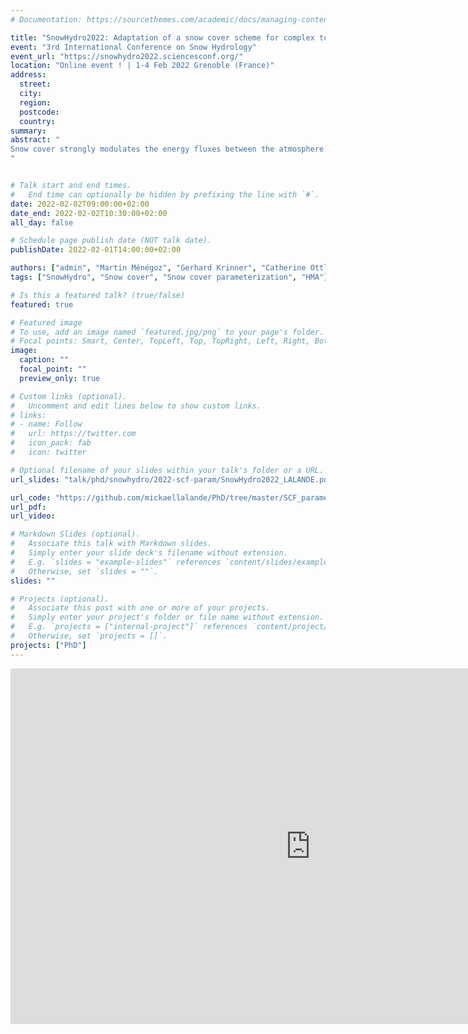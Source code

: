 ```yaml
---
# Documentation: https://sourcethemes.com/academic/docs/managing-content/

title: "SnowHydro2022: Adaptation of a snow cover scheme for complex topography areas: regional calibration over High Mountain Asia and application in global models"
event: "3rd International Conference on Snow Hydrology"
event_url: "https://snowhydro2022.sciencesconf.org/"
location: "Online event ! | 1-4 Feb 2022 Grenoble (France)"
address:
  street:
  city:
  region:
  postcode:
  country:
summary:
abstract: "
Snow cover strongly modulates the energy fluxes between the atmosphere and the Earth's surface. Indeed, snow has generally a much higher albedo compared to other surfaces and therefore reduces the amount of solar radiation absorbed by the surface. Moreover, because of its low conductivity, snow isolates the ground from the atmosphere, impacting soil surface temperatures and energy balance (Zhang 2005). In general circulation models (GCMs) the snow cover fraction (SCF) is usually a diagnostic variable derived from other snow quantities, as for instance, the snow water equivalent (SWE) or the snow depth (SD). The relationship between SWE and SCF varies from simple linear relationships to more advanced parameterizations taking into account the snow density allowing to represent the hysteresis effect between the accumulation phase and the more disparate melting phase (e.g., Niu and Yang 2007). Swenson and Lawrence (2012) highlighted strong differences of snow cover extents between plains and mountainous areas, which may be explained by the persistence of snow on the summits whereas a faster melting occurs in the valleys. However, the dependency of SCF on the topography is considered only in a reduced number of GCMs, whereas mountainous areas represent nearly 1/5 of the world's surface area (Huddlestone et al., 2003). In this study, we designed three new snow parameterizations that include the impact of the sub-grid topography on the SCF in the ORCHIDEE land surface model (LSM) coupled to the LMDZ atmospheric model (part of the French GCM of IPSL). This model shows a strong cold bias and an excess of SCF over the High Mountains of Asia (HMA) (Lalande et al., 2021). The new SCF parameterizations are based on the following existing ones: Swenson and Lawrence (2012; hereafter SL12), Roesch et al. (2001; hereafter R01), and a modified version of Niu and Yang (2007; hereafter NY07). These new parameterizations were calibrated over HMA using a high-resolution snow reanalysis (Liu et al., 2021), and compared to a deep learning model trained on the reanalysis dataset. The calibrated parameterizations SL12, R01, and the modified version of NY07 were then tested in coupled ORCHIDEE/LMDZ simulations. Preliminary results show improvements in simulated snow cover in HMA but slight deterioration in other areas. They suggest also that calibration should be extended to other snow covered areas and should include other parameters such as the type of vegetation in particular.
"


# Talk start and end times.
#   End time can optionally be hidden by prefixing the line with `#`.
date: 2022-02-02T09:00:00+02:00
date_end: 2022-02-02T10:30:00+02:00
all_day: false

# Schedule page publish date (NOT talk date).
publishDate: 2022-02-01T14:00:00+02:00

authors: ["admin", "Martin Ménégoz", "Gerhard Krinner", "Catherine Ottlé"]
tags: ["SnowHydro", "Snow cover", "Snow cover parameterization", "HMA"]

# Is this a featured talk? (true/false)
featured: true

# Featured image
# To use, add an image named `featured.jpg/png` to your page's folder.
# Focal points: Smart, Center, TopLeft, Top, TopRight, Left, Right, BottomLeft, Bottom, BottomRight.
image:
  caption: ""
  focal_point: ""
  preview_only: true

# Custom links (optional).
#   Uncomment and edit lines below to show custom links.
# links:
# - name: Follow
#   url: https://twitter.com
#   icon_pack: fab
#   icon: twitter

# Optional filename of your slides within your talk's folder or a URL.
url_slides: "talk/phd/snowhydro/2022-scf-param/SnowHydro2022_LALANDE.pdf"

url_code: "https://github.com/mickaellalande/PhD/tree/master/SCF_parameterizations"
url_pdf:
url_video:

# Markdown Slides (optional).
#   Associate this talk with Markdown slides.
#   Simply enter your slide deck's filename without extension.
#   E.g. `slides = "example-slides"` references `content/slides/example-slides.md`.
#   Otherwise, set `slides = ""`.
slides: ""

# Projects (optional).
#   Associate this post with one or more of your projects.
#   Simply enter your project's folder or file name without extension.
#   E.g. `projects = ["internal-project"]` references `content/project/deep-learning/index.md`.
#   Otherwise, set `projects = []`.
projects: ["PhD"]
---
```


<iframe src="https://docs.google.com/presentation/d/e/2PACX-1vT2UJg050QeNun44bNnQVZnv0gLPSgXocMn27U2Tin10oSAJFsveeZhWZ7cFMbkrK-kdJdMJdHeDaCU/embed?start=false&loop=false&delayms=3000" frameborder="0" width="960" height="569" allowfullscreen="true" mozallowfullscreen="true" webkitallowfullscreen="true"></iframe>
